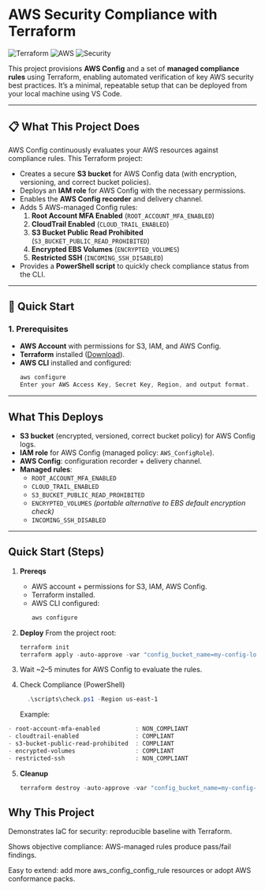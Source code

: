# AWS Security Compliance with Terraform

![Terraform](https://img.shields.io/badge/Terraform-%235835CC.svg?style=for-the-badge&logo=terraform&logoColor=white)
![AWS](https://img.shields.io/badge/AWS-%23FF9900.svg?style=for-the-badge&logo=amazonaws&logoColor=white)
![Security](https://img.shields.io/badge/Security-Compliance-green?style=for-the-badge)

This project provisions **AWS Config** and a set of **managed compliance rules** using Terraform, enabling automated verification of key AWS security best practices. It’s a minimal, repeatable setup that can be deployed from your local machine using VS Code.

---

## 📋 What This Project Does

AWS Config continuously evaluates your AWS resources against compliance rules. This Terraform project:

- Creates a secure **S3 bucket** for AWS Config data (with encryption, versioning, and correct bucket policies).
- Deploys an **IAM role** for AWS Config with the necessary permissions.
- Enables the **AWS Config recorder** and delivery channel.
- Adds 5 AWS-managed Config rules:
  1. **Root Account MFA Enabled** (`ROOT_ACCOUNT_MFA_ENABLED`)
  2. **CloudTrail Enabled** (`CLOUD_TRAIL_ENABLED`)
  3. **S3 Bucket Public Read Prohibited** (`S3_BUCKET_PUBLIC_READ_PROHIBITED`)
  4. **Encrypted EBS Volumes** (`ENCRYPTED_VOLUMES`)
  5. **Restricted SSH** (`INCOMING_SSH_DISABLED`)
- Provides a **PowerShell script** to quickly check compliance status from the CLI.


---

## 🚀 Quick Start

### 1. Prerequisites
- **AWS Account** with permissions for S3, IAM, and AWS Config.
- **Terraform** installed ([Download](https://developer.hashicorp.com/terraform/downloads)).
- **AWS CLI** installed and configured:
  ```powershell
  aws configure
  Enter your AWS Access Key, Secret Key, Region, and output format.


---

## What This Deploys

- **S3 bucket** (encrypted, versioned, correct bucket policy) for AWS Config logs.
- **IAM role** for AWS Config (managed policy: `AWS_ConfigRole`).
- **AWS Config**: configuration recorder + delivery channel.
- **Managed rules**:
  - `ROOT_ACCOUNT_MFA_ENABLED`
  - `CLOUD_TRAIL_ENABLED`
  - `S3_BUCKET_PUBLIC_READ_PROHIBITED`
  - `ENCRYPTED_VOLUMES`  _(portable alternative to EBS default encryption check)_
  - `INCOMING_SSH_DISABLED`

---

## Quick Start (Steps)

1. **Prereqs**
   - AWS account + permissions for S3, IAM, AWS Config.
   - Terraform installed.
   - AWS CLI configured:
     ```powershell
     aws configure
     ```

2. **Deploy**
   From the project root:
   ```powershell
   terraform init
   terraform apply -auto-approve -var "config_bucket_name=my-config-logs-<unique-id>"
3. Wait ~2–5 minutes for AWS Config to evaluate the rules.
4. Check Compliance (PowerShell)
   ```powershell
     .\scripts\check.ps1 -Region us-east-1
     ```
   Example:
```powershell
- root-account-mfa-enabled          : NON_COMPLIANT
- cloudtrail-enabled                : COMPLIANT
- s3-bucket-public-read-prohibited  : COMPLIANT
- encrypted-volumes                 : COMPLIANT
- restricted-ssh                    : NON_COMPLIANT
```
5. **Cleanup**
    ```powershell
   terraform destroy -auto-approve -var "config_bucket_name=my-config-logs-<unique-id>"
     ```

## Why This Project

Demonstrates IaC for security: reproducible baseline with Terraform.

Shows objective compliance: AWS-managed rules produce pass/fail findings.

Easy to extend: add more aws_config_config_rule resources or adopt AWS conformance packs.


   
